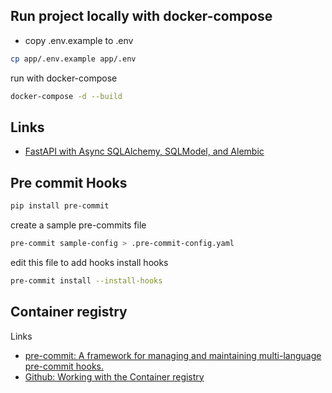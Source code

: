 ## Run project locally with docker-compose

* copy .env.example to .env
```bash
cp app/.env.example app/.env
```

run with docker-compose

```bash
docker-compose -d --build
```


## Links
* [FastAPI with Async SQLAlchemy, SQLModel, and Alembic](https://testdriven.io/blog/fastapi-sqlmodel/)

## Pre commit Hooks

```bash
pip install pre-commit
```
create a sample pre-commits file
```bash
pre-commit sample-config > .pre-commit-config.yaml
```
edit this file to add hooks
install hooks
```bash
pre-commit install --install-hooks
```

## Container registry



Links
* [pre-commit: A framework for managing and maintaining multi-language pre-commit hooks.](https://pre-commit.com/)
* [Github: Working with the Container registry](https://docs.github.com/en/packages/working-with-a-github-packages-registry/working-with-the-container-registry)
